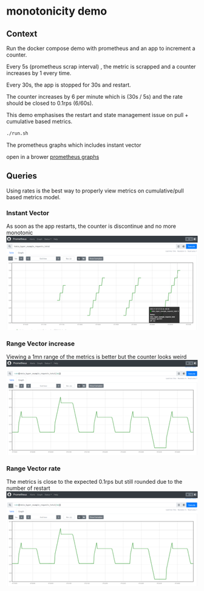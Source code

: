 # monotonicity demo

## Context
Run the docker compose demo with prometheus and an app to increment a counter.

Every 5s (prometheus scrap interval) , the metric is scrapped and a counter increases by 1 every time.

Every 30s, the app is stopped for 30s and restart.

The counter increases by 6 per minute which is (30s / 5s) and the rate should be closed to 0.1rps (6/60s).

This demo emphasises the restart and state management issue on pull + cumulative based metrics.

```bash
./run.sh
```

The prometheus graphs which includes instant vector

open in a brower [prometheus graphs](http://localhost:9090/graph?g0.expr=tokio_hyper_example_requests_total&g0.tab=0&g0.stacked=0&g0.show_exemplars=0&g0.range_input=5m&g1.expr=increase(tokio_hyper_example_requests_total%5B1m%5D)&g1.tab=0&g1.stacked=0&g1.show_exemplars=0&g1.range_input=5m&g2.expr=rate(tokio_hyper_example_requests_total%5B1m%5D)&g2.tab=0&g2.stacked=0&g2.show_exemplars=0&g2.range_input=5m)

## Queries

Using rates is the best way to properly view metrics on cumulative/pull based metrics model.

### Instant Vector
As soon as the app restarts, the counter is discontinue and no more monotonic
![Instant Vector](./prometheus.png)

### Range Vector increase
Viewing a 1mn range of the metrics is better but the counter looks weird 
![Range Vector increase](./prometheus_rate.png)

### Range Vector rate
The metrics is close to the expected 0.1rps but still rounded due to the number of restart
![Range Vector rate](./prometheus_rate.png)